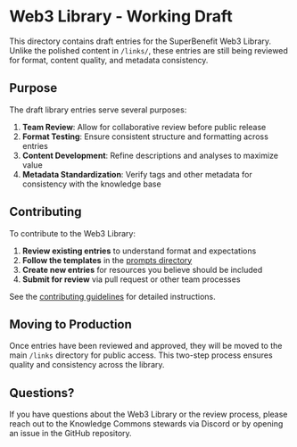 # Web3 Library - Working Draft

This directory contains draft entries for the SuperBenefit Web3 Library. Unlike the polished content in `/links/`, these entries are still being reviewed for format, content quality, and metadata consistency.

## Purpose

The draft library entries serve several purposes:

1. **Team Review**: Allow for collaborative review before public release
2. **Format Testing**: Ensure consistent structure and formatting across entries
3. **Content Development**: Refine descriptions and analyses to maximize value
4. **Metadata Standardization**: Verify tags and other metadata for consistency with the knowledge base

## Contributing

To contribute to the Web3 Library:

1. **Review existing entries** to understand format and expectations
2. **Follow the templates** in the [prompts directory](/notes/prompts/)
3. **Create new entries** for resources you believe should be included
4. **Submit for review** via pull request or other team processes

See the [contributing guidelines](links/contributing.md) for detailed instructions.

## Moving to Production

Once entries have been reviewed and approved, they will be moved to the main `/links` directory for public access. This two-step process ensures quality and consistency across the library.

## Questions?

If you have questions about the Web3 Library or the review process, please reach out to the Knowledge Commons stewards via Discord or by opening an issue in the GitHub repository.